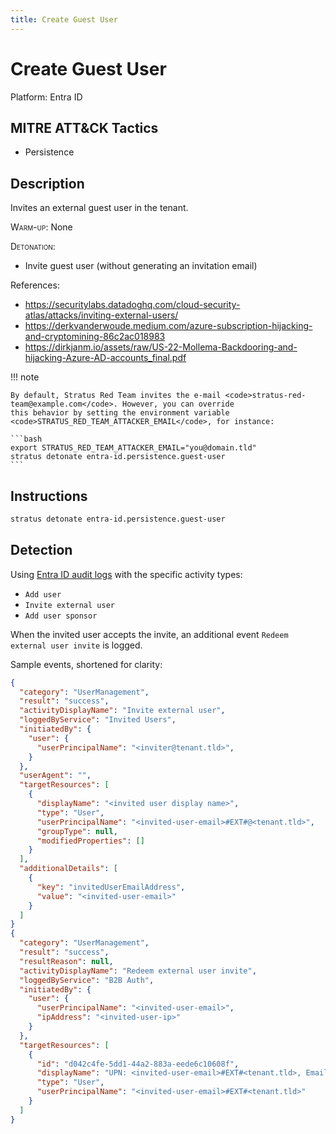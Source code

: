 ```yaml
---
title: Create Guest User
---
```


# Create Guest User




Platform: Entra ID

## MITRE ATT&CK Tactics


- Persistence

## Description


Invites an external guest user in the tenant.

<span style="font-variant: small-caps;">Warm-up</span>: None

<span style="font-variant: small-caps;">Detonation</span>:

- Invite guest user (without generating an invitation email)

References:

- https://securitylabs.datadoghq.com/cloud-security-atlas/attacks/inviting-external-users/
- https://derkvanderwoude.medium.com/azure-subscription-hijacking-and-cryptomining-86c2ac018983
- https://dirkjanm.io/assets/raw/US-22-Mollema-Backdooring-and-hijacking-Azure-AD-accounts_final.pdf

!!! note

	By default, Stratus Red Team invites the e-mail <code>stratus-red-team@example.com</code>. However, you can override
	this behavior by setting the environment variable <code>STRATUS_RED_TEAM_ATTACKER_EMAIL</code>, for instance:

	```bash
	export STRATUS_RED_TEAM_ATTACKER_EMAIL="you@domain.tld"
	stratus detonate entra-id.persistence.guest-user
	```


## Instructions

```bash title="Detonate with Stratus Red Team"
stratus detonate entra-id.persistence.guest-user
```
## Detection


Using [Entra ID audit logs](https://learn.microsoft.com/en-us/entra/identity/monitoring-health/concept-audit-logs) with the specific activity types:

- <code>Add user</code>
- <code>Invite external user</code>
- <code>Add user sponsor</code>

When the invited user accepts the invite, an additional event <code>Redeem external user invite</code> is logged. 

Sample events, shortened for clarity:

```json
{
  "category": "UserManagement",
  "result": "success",
  "activityDisplayName": "Invite external user",
  "loggedByService": "Invited Users",
  "initiatedBy": {
    "user": {
      "userPrincipalName": "<inviter@tenant.tld>",
    }
  },
  "userAgent": "",
  "targetResources": [
    {
      "displayName": "<invited user display name>",
      "type": "User",
      "userPrincipalName": "<invited-user-email>#EXT#@<tenant.tld>",
      "groupType": null,
      "modifiedProperties": []
    }
  ],
  "additionalDetails": [
    {
      "key": "invitedUserEmailAddress",
      "value": "<invited-user-email>"
    }
  ]
}
{
  "category": "UserManagement",
  "result": "success",
  "resultReason": null,
  "activityDisplayName": "Redeem external user invite",
  "loggedByService": "B2B Auth",
  "initiatedBy": {
    "user": {
      "userPrincipalName": "<invited-user-email>",
      "ipAddress": "<invited-user-ip>"
    }
  },
  "targetResources": [
    {
      "id": "d042c4fe-5dd1-44a2-883a-eede6c10608f",
      "displayName": "UPN: <invited-user-email>#EXT#<tenant.tld>, Email: <invited-user-email>, InvitationId: 4c93fc70-169a-411f-8cf7-aff732f8c7b9, Source: One Time Passcode",
      "type": "User",
      "userPrincipalName": "<invited-user-email>#EXT#<tenant.tld>"
    }
  ]
}
```


